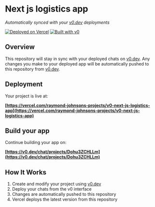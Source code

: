 # Next js logistics app

*Automatically synced with your [v0.dev](https://v0.dev) deployments*

[![Deployed on Vercel](https://img.shields.io/badge/Deployed%20on-Vercel-black?style=for-the-badge&logo=vercel)](https://vercel.com/raymond-johnsons-projects/v0-next-js-logistics-app)
[![Built with v0](https://img.shields.io/badge/Built%20with-v0.dev-black?style=for-the-badge)](https://v0.dev/chat/projects/Dohu3ZCHLLm)

## Overview

This repository will stay in sync with your deployed chats on [v0.dev](https://v0.dev).
Any changes you make to your deployed app will be automatically pushed to this repository from [v0.dev](https://v0.dev).

## Deployment

Your project is live at:

**[https://vercel.com/raymond-johnsons-projects/v0-next-js-logistics-app](https://vercel.com/raymond-johnsons-projects/v0-next-js-logistics-app)**

## Build your app

Continue building your app on:

**[https://v0.dev/chat/projects/Dohu3ZCHLLm](https://v0.dev/chat/projects/Dohu3ZCHLLm)**

## How It Works

1. Create and modify your project using [v0.dev](https://v0.dev)
2. Deploy your chats from the v0 interface
3. Changes are automatically pushed to this repository
4. Vercel deploys the latest version from this repository